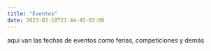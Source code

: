 ```yaml
---
title: "Eventos"
date: 2023-03-10T21:44:45-03:00
---
```


aqui van las fechas de eventos como ferias, competiciones y demás
